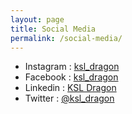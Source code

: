 ```yaml
---
layout: page
title: Social Media
permalink: /social-media/
---
```


* Instagram : <a class="link" href="https://www.instagram.com/ksl_dragon/" target="_blank">ksl_dragon</a>
* Facebook : <a class="link" href="https://www.facebook.com/ksl_dragon/" target="_blank">ksl_dragon</a>
* Linkedin : <a class="link" href="https://www.linkedin.com/in/ksl_dragon/" target="_blank">KSL Dragon</a>
* Twitter : <a class="link" href="https://twitter.com/nashehannafii/" target="_blank">@ksl_dragon</a>